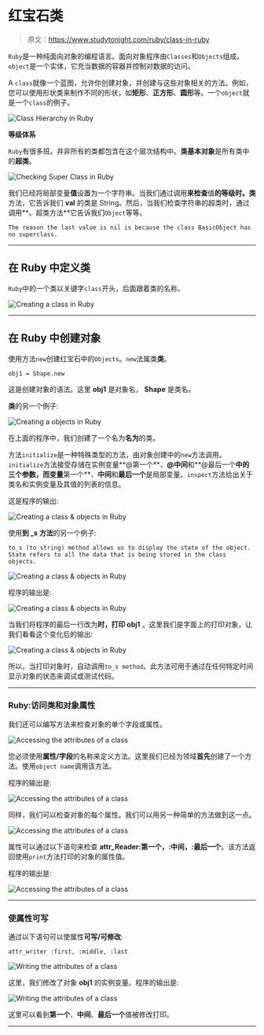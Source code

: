 # 红宝石类

> 原文：<https://www.studytonight.com/ruby/class-in-ruby>

`Ruby`是一种纯面向对象的编程语言。面向对象程序由`Classes`和`Objects`组成。`object`是一个实体，它充当数据的容器并控制对数据的访问。

A `class`就像一个蓝图，允许你创建对象，并创建与这些对象相关的方法。例如，您可以使用形状类来制作不同的形状，如**矩形**、**正方形**、**圆形**等。一个`object`就是一个`class`的例子。

![Class Hierarchy in Ruby](../Images/35fcc1178b6ab758c478e53e380d6dba.png)

**等级体系**

`Ruby`有很多班。并非所有的类都包含在这个层次结构中。**类基本对象**是所有类中的**超类**。

![Checking Super Class in Ruby](../Images/cb1cb014954599f93ecc488a24886d1e.png)

我们已经将局部变量**值**设置为一个字符串。当我们通过调用**来检查**值**的等级时。类**方法，它告诉我们 **val** 的类是 String。然后，当我们检查字符串的超类时，通过调用**。超类方法**它告诉我们`Object`等等。

```
The reason the last value is nil is because the class BasicObject has no superclass.
```

* * *

## 在 Ruby 中定义类

`Ruby`中的一个类以关键字`class`开头，后面跟着类的名称。

![Creating a class in Ruby](../Images/7495cce8e031fbafba31700194799122.png)

* * *

## 在 Ruby 中创建对象

使用方法`new`创建红宝石中的`Objects`。`new`法属类**类**。

```
obj1 = Shape.new
```

这是创建对象的语法。这里 **obj1** 是对象名， **Shape** 是类名。

**类**的另一个例子:

![Creating a objects in Ruby](../Images/7b2737d89994fae81310d4f2d3284860.png)

在上面的程序中，我们创建了一个名为**名为**的类。

方法`initialize`是一种特殊类型的方法，由对象创建中的`new`方法调用。`initialize`方法接受存储在实例变量**@第一个**、**@中间**和**@最后一个**中的三个参数，而变量**第一个**、**中间**和**最后一个**是局部变量。`inspect`方法给出关于类名和实例变量及其值的列表的信息。

这是程序的输出:

![Creating a class & objects in Ruby](../Images/0e7f986e39bb335eb39a6af484e3365a.png)

使用**到 _s 方法**的另一个例子:

```
to_s (to string) method allows us to display the state of the object. State refers to all the data that is being stored in the class objects.
```

![Creating a class & objects in Ruby](../Images/ae39bddaa2a4c4cf48fcfb538593dedc.png)

程序的输出是:

![Creating a class & objects in Ruby](../Images/c013159d7c70000fbeaba1e00ee2e955.png)

当我们将程序的最后一行改为**时，打印 obj1** 。这里我们是字面上的打印对象，让我们看看这个变化后的输出:

![Creating a class & objects in Ruby](../Images/443296e3210ec75490a3c01132fc42c8.png)

所以，当打印对象时，自动调用`to_s method`。此方法可用于通过在任何特定时间显示对象的状态来调试或测试代码。

* * *

### Ruby:访问类和对象属性

我们还可以编写方法来检查对象的单个字段或属性。

![Accessing the attributes of a class](../Images/4076c4023d51deca6b16e87f0bd9693f.png)

您必须使用**属性/字段**的名称来定义方法。这里我们已经为领域**首先**创建了一个方法。使用`object name`调用该方法。

程序的输出是:

![Accessing the attributes of a class](../Images/2473561aaaf67dc2bd086af9c5c383b8.png)

同样，我们可以检查对象的每个属性。我们可以用另一种简单的方法做到这一点。

![Accessing the attributes of a class](../Images/c31f465d93aefca4ac64b5bba4eea49c.png)

属性可以通过以下语句来检查 **attr_Reader:第一个，:中间，:最后一个**。该方法返回使用`print`方法打印的对象的属性值。

程序的输出是:

![Accessing the attributes of a class](../Images/5718a2c13d8e8f08e767f9fc8ba6654f.png)

* * *

### 使属性可写

通过以下语句可以使属性**可写/可修改**:

```
attr_writer :first, :middle, :last
```

![Writing the attributes of a class](../Images/e728956f484df2df1b2c2c88d95835d9.png)

这里，我们修改了对象 **obj1** 的实例变量。程序的输出是:

![Writing the attributes of a class](../Images/27e68d7edcc9a4a5252b004e8b9f3e32.png)

这里可以看到**第一个**、**中间**、**最后一个**值被修改打印。

* * *